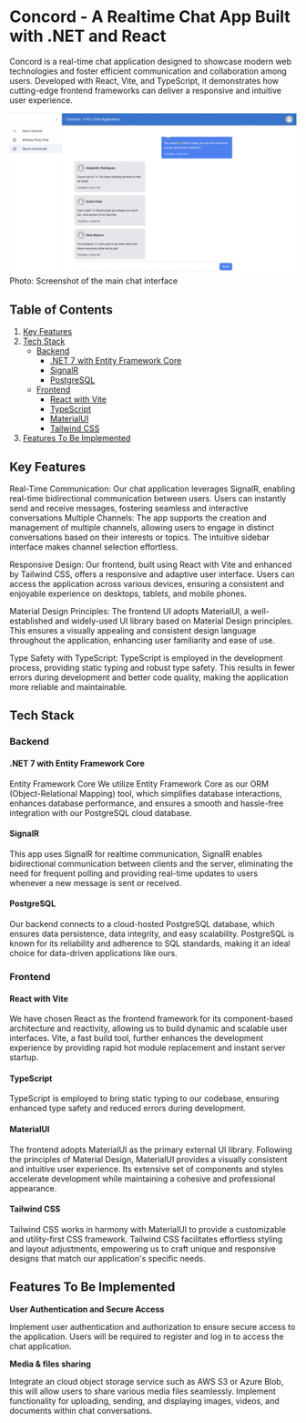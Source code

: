 # Concord - A Realtime Chat App Built with .NET and React

Concord is a real-time chat application designed to showcase modern web technologies and foster efficient communication and collaboration among users. Developed with React, Vite, and TypeScript, it demonstrates how cutting-edge frontend frameworks can deliver a responsive and intuitive user experience.
<br>

![Concord Preview](./Concord/frontend/public/Chat_Interface.png)
Photo: Screenshot of the main chat interface

## Table of Contents

1. [Key Features](#key-features)
2. [Tech Stack](#tech-stack)
   - [Backend](#backend)
     - [.NET 7 with Entity Framework Core](#net-7-with-entity-framework-core)
     - [SignalR](#signalr)
     - [PostgreSQL](#postgresql)
   - [Frontend](#frontend)
     - [React with Vite](#react-with-vite)
     - [TypeScript](#typescript)
     - [MaterialUI](#materialui)
     - [Tailwind CSS](#tailwind-css)
3. [Features To Be Implemented](#features-to-be-implemented)

## Key Features

Real-Time Communication:
Our chat application leverages SignalR, enabling real-time bidirectional communication between users. Users can instantly send and receive messages, fostering seamless and interactive conversations
Multiple Channels:
The app supports the creation and management of multiple channels, allowing users to engage in distinct conversations based on their interests or topics. The intuitive sidebar interface makes channel selection effortless.

Responsive Design:
Our frontend, built using React with Vite and enhanced by Tailwind CSS, offers a responsive and adaptive user interface. Users can access the application across various devices, ensuring a consistent and enjoyable experience on desktops, tablets, and mobile phones.

Material Design Principles:
The frontend UI adopts MaterialUI, a well-established and widely-used UI library based on Material Design principles. This ensures a visually appealing and consistent design language throughout the application, enhancing user familiarity and ease of use.

Type Safety with TypeScript:
TypeScript is employed in the development process, providing static typing and robust type safety. This results in fewer errors during development and better code quality, making the application more reliable and maintainable.

## Tech Stack

### Backend

#### .NET 7 with Entity Framework Core

Entity Framework Core We utilize Entity Framework Core as our ORM (Object-Relational Mapping) tool, which simplifies database interactions, enhances database performance, and ensures a smooth and hassle-free integration with our PostgreSQL cloud database.

#### SignalR

This app uses SignalR for realtime communication, SignalR enables bidirectional communication between clients and the server, eliminating the need for frequent polling and providing real-time updates to users whenever a new message is sent or received.

#### PostgreSQL

Our backend connects to a cloud-hosted PostgreSQL database, which ensures data persistence, data integrity, and easy scalability. PostgreSQL is known for its reliability and adherence to SQL standards, making it an ideal choice for data-driven applications like ours.

### Frontend

#### React with Vite

We have chosen React as the frontend framework for its component-based architecture and reactivity, allowing us to build dynamic and scalable user interfaces. Vite, a fast build tool, further enhances the development experience by providing rapid hot module replacement and instant server startup.

#### TypeScript

TypeScript is employed to bring static typing to our codebase, ensuring enhanced type safety and reduced errors during development.

#### MaterialUI

The frontend adopts MaterialUI as the primary external UI library. Following the principles of Material Design, MaterialUI provides a visually consistent and intuitive user experience. Its extensive set of components and styles accelerate development while maintaining a cohesive and professional appearance.

#### Tailwind CSS

Tailwind CSS works in harmony with MaterialUI to provide a customizable and utility-first CSS framework. Tailwind CSS facilitates effortless styling and layout adjustments, empowering us to craft unique and responsive designs that match our application's specific needs.

## Features To Be Implemented

**User Authentication and Secure Access**

Implement user authentication and authorization to ensure secure access to the application. Users will be required to register and log in to access the chat application.

**Media & files sharing**

Integrate an cloud object storage service such as AWS S3 or Azure Blob, this will allow users to share various media files seamlessly. Implement functionality for uploading, sending, and displaying images, videos, and documents within chat conversations.

